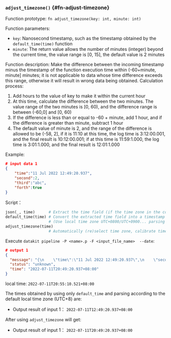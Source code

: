 ### `adjust_timezone()` {#fn-adjust-timezone}

Function prototype: `fn adjust_timezone(key: int, minute: int)`

Function parameters:

- `key`: Nanosecond timestamp, such as the timestamp obtained by the `default_time(time)` function
- `minute`: The return value allows the number of minutes (integer) beyond the current time, the value range is [0, 15], the default value is 2 minutes

Function description: Make the difference between the incoming timestamp minus the timestamp of the function execution time within (-60+minute, minute] minutes; it is not applicable to data whose time difference exceeds this range, otherwise it will result in wrong data being obtained. Calculation process:

1. Add hours to the value of key to make it within the current hour
2. At this time, calculate the difference between the two minutes. The value range of the two minutes is [0, 60), and the difference range is between (-60,0] and [0, 60)
3. If the difference is less than or equal to -60 + minute, add 1 hour, and if the difference is greater than minute, subtract 1 hour
4. The default value of minute is 2, and the range of the difference is allowed to be (-58, 2], if it is 11:10 at this time, the log time is 3:12:00.001, and the final result is 10:12:00.001; if at this time is 11:59:1.000, the log time is 3:01:1.000, and the final result is 12:01:1.000

Example:

```json
# input data 1 
{
    "time":"11 Jul 2022 12:49:20.937", 
    "second":2,
    "third":"abc",
    "forth":true
}
```

Script：

```python
json(_, time)      # Extract the time field (if the time zone in the container is UTC+0000)
default_time(time) # Convert the extracted time field into a timestamp
                   # (Use local time zone UTC+0800/UTC+0900... parsing for data without time zone)
adjust_timezone(time)
                   # Automatically (re)select time zone, calibrate time offset

```

Execute `datakit pipeline -P <name>.p -F <input_file_name>  --date`:

```json
# output 1
{
  "message": "{\n    \"time\":\"11 Jul 2022 12:49:20.937\",\n    \"second\":2,\n    \"third\":\"abc\",\n    \"forth\":true\n}",
  "status": "unknown",
  "time": "2022-07-11T20:49:20.937+08:00"
}
```

local time: `2022-07-11T20:55:10.521+08:00`

The times obtained by using only `default_time` and parsing according to the default local time zone (UTC+8) are:

- Output result of input 1： `2022-07-11T12:49:20.937+08:00`

After using `adjust_timezone` will get:

- Output result of input 1： `2022-07-11T20:49:20.937+08:00`
